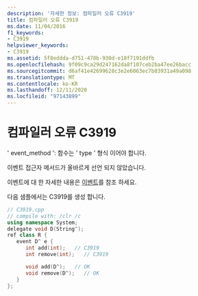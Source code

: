 ```yaml
---
description: '자세한 정보: 컴파일러 오류 C3919'
title: 컴파일러 오류 C3919
ms.date: 11/04/2016
f1_keywords:
- C3919
helpviewer_keywords:
- C3919
ms.assetid: 5f8eddda-d751-478b-930d-e18f7191ddfb
ms.openlocfilehash: 9f09c9ca29d247162da8f107ceb2ba47ee26bacc
ms.sourcegitcommit: d6af41e42699628c3e2e6063ec7b03931a49a098
ms.translationtype: MT
ms.contentlocale: ko-KR
ms.lasthandoff: 12/11/2020
ms.locfileid: "97143899"
---
```

# <a name="compiler-error-c3919"></a>컴파일러 오류 C3919

' event_method ': 함수는 ' type ' 형식 이어야 합니다.

이벤트 접근자 메서드가 올바르게 선언 되지 않았습니다.

이벤트에 대 한 자세한 내용은 [이벤트](../../extensions/event-cpp-component-extensions.md)를 참조 하세요.

다음 샘플에서는 C3919를 생성 합니다.

```cpp
// C3919.cpp
// compile with: /clr /c
using namespace System;
delegate void D(String^);
ref class R {
   event D^ e {
      int add(int);   // C3919
      int remove(int);   // C3919

      void add(D^);   // OK
      void remove(D^);   // OK
   }
};
```

